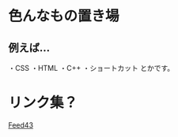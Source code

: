 # 色んなもの置き場
## 例えば…
・CSS
・HTML
・C++
・ショートカット
とかです。
# リンク集？
[Feed43](https://feed43.com/users/yeswasi)
